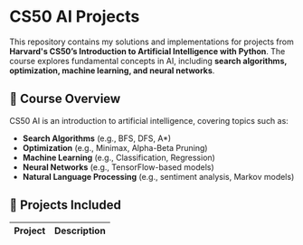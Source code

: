 # CS50 AI Projects

This repository contains my solutions and implementations for projects from **Harvard's CS50’s Introduction to Artificial Intelligence with Python**. The course explores fundamental concepts in AI, including **search algorithms, optimization, machine learning, and neural networks**.

## 📌 Course Overview
CS50 AI is an introduction to artificial intelligence, covering topics such as:
- **Search Algorithms** (e.g., BFS, DFS, A*)
- **Optimization** (e.g., Minimax, Alpha-Beta Pruning)
- **Machine Learning** (e.g., Classification, Regression)
- **Neural Networks** (e.g., TensorFlow-based models)
- **Natural Language Processing** (e.g., sentiment analysis, Markov models)

## 📁 Projects Included
| Project | Description |
|---------|------------|

